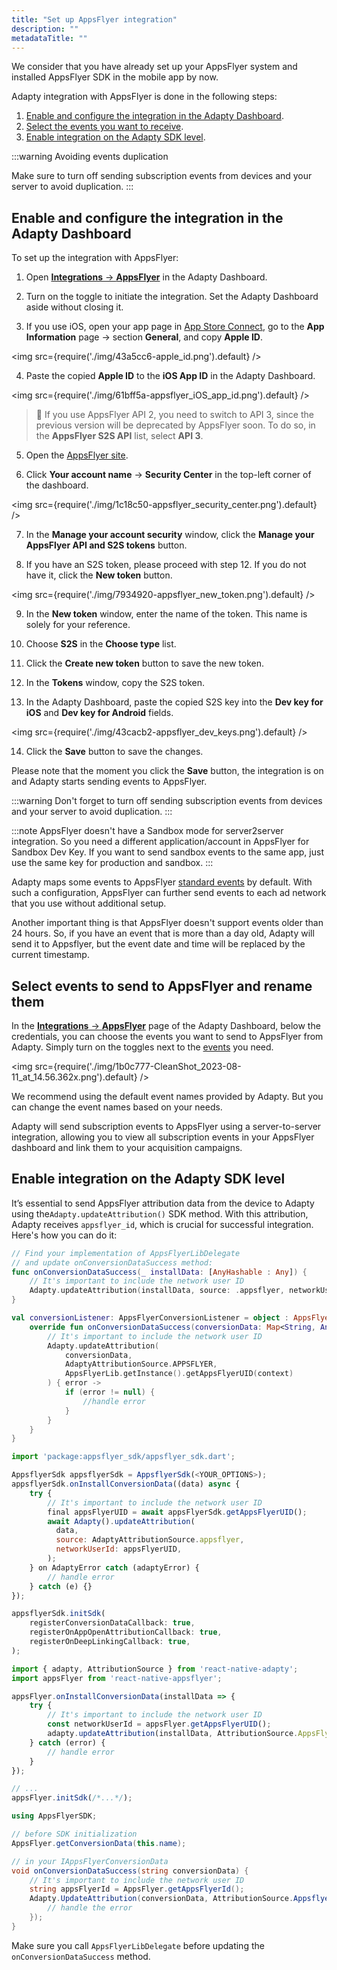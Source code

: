 ```yaml
---
title: "Set up AppsFlyer integration"
description: ""
metadataTitle: ""
---
```


We consider that you have already set up your AppsFlyer system and installed AppsFlyer SDK in the mobile app by now.

Adapty integration with AppsFlyer is done in the following steps:

1. [Enable and configure the integration in the Adapty Dashboard](appsflyer-setup#enable-and-configure-the-integration-in-the-adapty-dashboard).
2. [Select the events you want to receive](appsflyer-setup#select-events-to-send-to-appsflyer-and-rename-them).
3. [Enable integration on the Adapty SDK level](appsflyer-setup#enable-integration-on-the-adapty-sdk-level).

:::warning
Avoiding events duplication

Make sure to turn off sending subscription events from devices and your server to avoid duplication.
:::

## Enable and configure the integration in the Adapty Dashboard

To set up the integration with AppsFlyer:

1. Open [**Integrations** -> **AppsFlyer**](https://app.adapty.io/integrations/appsflyer) in the Adapty Dashboard.

2. Turn on the toggle to initiate the integration. Set the Adapty Dashboard aside without closing it.

3. If you use iOS, open your app page in [App Store Connect](https://appstoreconnect.apple.com/), go to the **App Information** page -> section **General**, and copy **Apple ID**.

   
<img
  src={require('./img/43a5cc6-apple_id.png').default}
/>




4. Paste the copied **Apple ID** to the **iOS App ID** in the Adapty Dashboard.

   
<img
  src={require('./img/61bff5a-appsflyer_iOS_app_id.png').default}
/>




   > 🚧 If you use AppsFlyer API 2, you need to switch to API 3, since the previous version will be deprecated by AppsFlyer soon. To do so, in the **AppsFlyer S2S API** list, select **API 3**.

5. Open the [AppsFlyer site](https://hq1.appsflyer.com/home). 

6. Click **Your account name** -> **Security Center** in the top-left corner of the dashboard.

   
<img
  src={require('./img/1c18c50-appsflyer_security_center.png').default}
/>




7. In the **Manage your account security** window, click the **Manage your AppsFlyer API and S2S tokens** button.

8. If you have an S2S token, please proceed with step 12. If you do not have it, click the **New token** button. 

   
<img
  src={require('./img/7934920-appsflyer_new_token.png').default}
/>




9. In the **New token** window, enter the name of the token. This name is solely for your reference. 

10. Choose **S2S** in the **Choose type** list.

11. Click the **Create new token** button to save the new token.

12. In the **Tokens** window, copy the S2S token.

13. In the Adapty Dashboard, paste the copied S2S key into the **Dev key for iOS** and **Dev key for Android** fields. 


<img
  src={require('./img/43cacb2-appsflyer_dev_keys.png').default}
/>





14. Click the **Save** button to save the changes. 

Please note that the moment you click the **Save** button, the integration is on and Adapty starts sending events to AppsFlyer. 

:::warning
Don't forget to turn off sending subscription events from devices and your server to avoid duplication.
:::

:::note
AppsFlyer doesn't have a Sandbox mode for server2server integration. So you need a different application/account in AppsFlyer for Sandbox Dev Key. If you want to send sandbox events to the same app, just use the same key for production and sandbox.
:::

Adapty maps some events to AppsFlyer [standard events](https://support.appsflyer.com/hc/en-us/articles/115005544169-Rich-in-app-events-for-Android-and-iOS#event-types) by default. With such a configuration, AppsFlyer can further send events to each ad network that you use without additional setup.

Another important thing is that AppsFlyer doesn't support events older than 24 hours. So, if you have an event that is more than a day old, Adapty will send it to Appsflyer, but the event date and time will be replaced by the current timestamp.

## Select events to send to AppsFlyer and rename them

In the [**Integrations** -> **AppsFlyer**](https://app.adapty.io/integrations/appsflyer) page of the Adapty Dashboard, below the credentials, you can choose the events you want to send to AppsFlyer from Adapty. Simply turn on the toggles next to the [events](events) you need.


<img
  src={require('./img/1b0c777-CleanShot_2023-08-11_at_14.56.362x.png').default}
/>





We recommend using the default event names provided by Adapty. But you can change the event names based on your needs.

Adapty will send subscription events to AppsFlyer using a server-to-server integration, allowing you to view all subscription events in your AppsFlyer dashboard and link them to your acquisition campaigns.

## Enable integration on the Adapty SDK level

It’s essential to send AppsFlyer attribution data from the device to Adapty using the`Adapty.updateAttribution()` SDK method. With this attribution, Adapty receives `appsflyer_id`, which is crucial for successful integration. Here's how you can do it:

```swift title="title="iOS (Swift)""
// Find your implementation of AppsFlyerLibDelegate 
// and update onConversionDataSuccess method:
func onConversionDataSuccess(_ installData: [AnyHashable : Any]) {
    // It's important to include the network user ID
    Adapty.updateAttribution(installData, source: .appsflyer, networkUserId: AppsFlyerLib.shared().getAppsFlyerUID())
}
```
```kotlin title="title="Android (Kotlin)""
val conversionListener: AppsFlyerConversionListener = object : AppsFlyerConversionListener {
    override fun onConversionDataSuccess(conversionData: Map<String, Any>) {
        // It's important to include the network user ID
        Adapty.updateAttribution(
            conversionData,
            AdaptyAttributionSource.APPSFLYER,
            AppsFlyerLib.getInstance().getAppsFlyerUID(context)
        ) { error ->
            if (error != null) {
                //handle error
            }
        }
    }
}
```
```javascript title="title="Flutter (Dart)""
import 'package:appsflyer_sdk/appsflyer_sdk.dart';

AppsflyerSdk appsflyerSdk = AppsflyerSdk(<YOUR_OPTIONS>);
appsflyerSdk.onInstallConversionData((data) async {
    try {
        // It's important to include the network user ID
        final appsFlyerUID = await appsFlyerSdk.getAppsFlyerUID();
        await Adapty().updateAttribution(
          data,
          source: AdaptyAttributionSource.appsflyer,
          networkUserId: appsFlyerUID,
        );
    } on AdaptyError catch (adaptyError) {
        // handle error
    } catch (e) {}
});

appsflyerSdk.initSdk(
    registerConversionDataCallback: true,
    registerOnAppOpenAttributionCallback: true,
    registerOnDeepLinkingCallback: true,
);
```
```typescript title="title="React Native (JS)""
import { adapty, AttributionSource } from 'react-native-adapty';
import appsFlyer from 'react-native-appsflyer';

appsFlyer.onInstallConversionData(installData => {
	try {
		// It's important to include the network user ID
		const networkUserId = appsFlyer.getAppsFlyerUID();
		adapty.updateAttribution(installData, AttributionSource.AppsFlyer, networkUserId);
	} catch (error) {
		// handle error
	}
});

// ...
appsFlyer.initSdk(/*...*/);
```
```csharp title="title="Unity (C#)""
using AppsFlyerSDK;

// before SDK initialization
AppsFlyer.getConversionData(this.name);

// in your IAppsFlyerConversionData
void onConversionDataSuccess(string conversionData) {
    // It's important to include the network user ID
    string appsFlyerId = AppsFlyer.getAppsFlyerId();
    Adapty.UpdateAttribution(conversionData, AttributionSource.Appsflyer, appsFlyerId, (error) => {
        // handle the error
    });
}
```

Make sure you call `AppsFlyerLibDelegate` before updating the `onConversionDataSuccess` method.